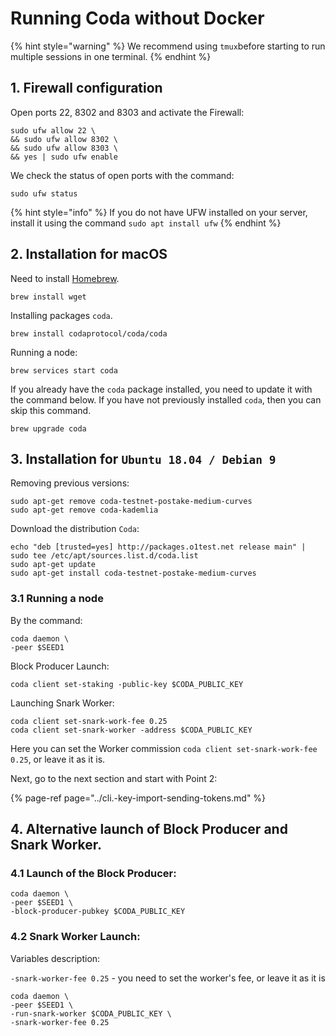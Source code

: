 # Running Coda without Docker

{% hint style="warning" %}
We recommend using `tmux`before starting to run multiple sessions in one terminal.
{% endhint %}

## 1. Firewall configuration

Open ports 22, 8302 and 8303 and activate the Firewall:

```text
sudo ufw allow 22 \
&& sudo ufw allow 8302 \
&& sudo ufw allow 8303 \
&& yes | sudo ufw enable
```

We check the status of open ports with the command:

```text
sudo ufw status
```

{% hint style="info" %}
If you do not have UFW installed on your server, install it using the command `sudo apt install ufw`
{% endhint %}

## 2. Installation for macOS

Need to install [Homebrew](https://brew.sh/).

```text
brew install wget
```

Installing packages `coda`.

```text
brew install codaprotocol/coda/coda
```

Running a node:

```text
brew services start coda
```

If you already have the `coda` package installed, you need to update it with the command below. If you have not previously installed `coda`, then you can skip this command.

```text
brew upgrade coda
```

## 3. Installation for `Ubuntu 18.04 / Debian 9`

Removing previous versions:

```text
sudo apt-get remove coda-testnet-postake-medium-curves
sudo apt-get remove coda-kademlia
```

Download the distribution `Coda`:

```text
echo "deb [trusted=yes] http://packages.o1test.net release main" | sudo tee /etc/apt/sources.list.d/coda.list
sudo apt-get update
sudo apt-get install coda-testnet-postake-medium-curves
```

### 3.1 Running a node

By the command:

```text
coda daemon \
-peer $SEED1
```

Block Producer Launch:

```text
coda client set-staking -public-key $CODA_PUBLIC_KEY
```

Launching Snark Worker:

```text
coda client set-snark-work-fee 0.25
coda client set-snark-worker -address $CODA_PUBLIC_KEY
```

Here you can set the Worker commission `coda client set-snark-work-fee 0.25`, or leave it as it is. 

Next, go to the next section and start with Point 2:

{% page-ref page="../cli.-key-import-sending-tokens.md" %}

## 4. Alternative launch of Block Producer and Snark Worker.

### 4.1 Launch of the Block Producer:

```text
coda daemon \
-peer $SEED1 \
-block-producer-pubkey $CODA_PUBLIC_KEY
```

### 4.2 Snark Worker Launch:

Variables description:

`-snark-worker-fee 0.25` - you need to set the worker's fee, or leave it as it is

```text
coda daemon \
-peer $SEED1 \
-run-snark-worker $CODA_PUBLIC_KEY \
-snark-worker-fee 0.25 
```

